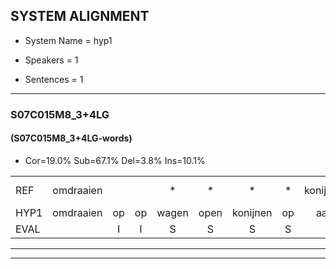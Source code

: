 
## SYSTEM ALIGNMENT

- System Name = hyp1

- Speakers = 1

- Sentences = 1

---

### S07C015M8_3+4LG

#### (S07C015M8_3+4LG-words)

- Cor=19.0%	Sub=67.1%	Del=3.8%	Ins=10.1%

|  |  |  |  |  |  |  |  |  |  |  |  |  |  |  |  |  |  |  |  |  |  |  |  |  |  |  |  |  |  |  |  |  |  |  |  |  |  |  |  |  |  |  |  |  |  |  |  |  |  |  |  |  |  |  |  |  |  |  |  |  |  |  |  |  |  |  |  |  |  |  |  |  |  |  |  |  |  |  |  |
|:--- |:---:|:---:|:---:|:---:|:---:|:---:|:---:|:---:|:---:|:---:|:---:|:---:|:---:|:---:|:---:|:---:|:---:|:---:|:---:|:---:|:---:|:---:|:---:|:---:|:---:|:---:|:---:|:---:|:---:|:---:|:---:|:---:|:---:|:---:|:---:|:---:|:---:|:---:|:---:|:---:|:---:|:---:|:---:|:---:|:---:|:---:|:---:|:---:|:---:|:---:|:---:|:---:|:---:|:---:|:---:|:---:|:---:|:---:|:---:|:---:|:---:|:---:|:---:|:---:|:---:|:---:|:---:|:---:|:---:|:---:|:---:|:---:|:---:|:---:|:---:|:---:|:---:|:---:|:---:|
| REF | omdraaien |  |  | * | * | * | * | konijnenhok | * | * | elastiekje | ruziemaken | teddybeer | dierentuin | * | * | * | * | * | *(poppenstoel) | verstoppertje | * | * | * | * | * | * | * | * | * | * | * | *s | * | vrachtwagen | buurmannen |  |  | vogelkooi | olifant | schommelen | iedereen | *t | * | schoenenwinkel | knutselen | ophangen | verjaardag | * | * | tandenborstel | * | * | *s | * | * | slaapkamer |  | achterdeur | ziekenhuis | * | * | nieuwsgierig | afblijven | kabouter |  |  | washandje | sneeuwwitje | goeiendag | vakantie | * | limonade | autorijden | * | eindelijk | familie |  | * |
| HYP1 | omdraaien | op | op | wagen | open | konijnen | op | aastike | hoe | zie | maken | de | die | beer | enniet | beer | here | tuin | popenstoor | vestoppertje | was | was | t | magene | foto's | fototoestel? | wato | do | ertel? | zoalet | papier | a | net | ekier | vrachtwagen | buurmannen | vol | kooy | colifant | ondel | uhm | iedereen | schoen | winkel | genutel | en | ophangen | verjaardag | sprookjes | mxx | mook | dan | de | borstel | ug | vier | slaapkamer | achter | deur | ziekenhuis |  |  | nieuwsgierig | afblijven | kabouter | wat | handje | sneeuwitje | goeien | dag | vakantie | die | monade | autorijden |  | eindelijk | familie | chocolade | chocolade |
| EVAL |  | I | I | S | S | S | S | S | S | S | S | S | S | S | S | S | S | S | S | S | S | S | S | S | S | S | S | S | S | S | S | S | S | S |  |  | I | I | S | S | S |  | S | S | S | S |  |  | S | S | S | S | S | S | S | S |  | I | S |  | D | D |  |  |  | I | I | S | S | S |  | S | S |  | D |  |  | I | S |
---

---
